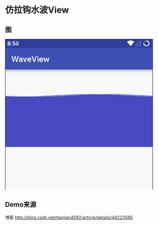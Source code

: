 # 仿拉钩水波View

## 图

![](png/wave.gif)

## Demo来源
博客 http://blog.csdn.net/tianjian4592/article/details/44222565
